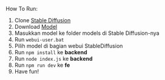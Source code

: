 How To Run:
1. Clone [Stable Diffusion](https://github.com/AUTOMATIC1111/stable-diffusion-webui.git)
2. Download [Model](https://civitai.com/models/7371/rev-animated)
3. Masukkan model ke folder models di Stable Diffusion-nya
4. Run `webui-user.bat`
5. Pilih model di bagian webui StableDiffusion
6. Run `npm install` ke **backend**
7. Run `node index.js` ke **backend**
8. Run `npm run dev` ke **fe**
9. Have fun!
